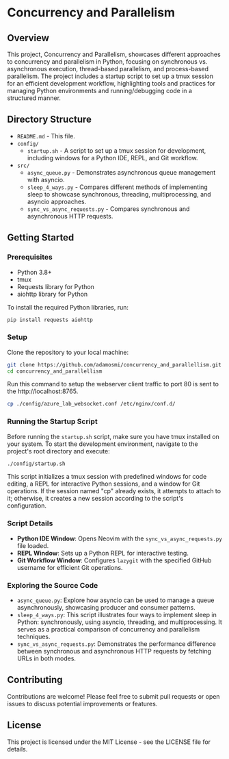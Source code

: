 # Concurrency and Parallelism

## Overview

This project, Concurrency and Parallelism, showcases different approaches to concurrency and parallelism in Python, focusing on synchronous vs. asynchronous execution, thread-based parallelism, and process-based parallelism. The project includes a startup script to set up a tmux session for an efficient development workflow, highlighting tools and practices for managing Python environments and running/debugging code in a structured manner.

## Directory Structure

- `README.md` - This file.
- `config/`
  - `startup.sh` - A script to set up a tmux session for development, including windows for a Python IDE, REPL, and Git workflow.
- `src/`
  - `async_queue.py` - Demonstrates asynchronous queue management with asyncio.
  - `sleep_4_ways.py` - Compares different methods of implementing sleep to showcase synchronous, threading, multiprocessing, and asyncio approaches.
  - `sync_vs_async_requests.py` - Compares synchronous and asynchronous HTTP requests.

## Getting Started

### Prerequisites

- Python 3.8+
- tmux
- Requests library for Python
- aiohttp library for Python

To install the required Python libraries, run:

```bash
pip install requests aiohttp
```

### Setup

Clone the repository to your local machine:

```bash
git clone https://github.com/adamosmi/concurrency_and_parallellism.git
cd concurrency_and_parallellism
```

Run this command to setup the webserver client traffic to port 80 is sent to the http://localhost:8765.
```bash
cp ./config/azure_lab_websocket.conf /etc/nginx/conf.d/
```

### Running the Startup Script

Before running the `startup.sh` script, make sure you have tmux installed on your system. To start the development environment, navigate to the project's root directory and execute:

```bash
./config/startup.sh
```

This script initializes a tmux session with predefined windows for code editing, a REPL for interactive Python sessions, and a window for Git operations. If the session named "cp" already exists, it attempts to attach to it; otherwise, it creates a new session according to the script's configuration.

### Script Details

- **Python IDE Window**: Opens Neovim with the `sync_vs_async_requests.py` file loaded.
- **REPL Window**: Sets up a Python REPL for interactive testing.
- **Git Workflow Window**: Configures `lazygit` with the specified GitHub username for efficient Git operations.

### Exploring the Source Code

- `async_queue.py`: Explore how asyncio can be used to manage a queue asynchronously, showcasing producer and consumer patterns.
- `sleep_4_ways.py`: This script illustrates four ways to implement sleep in Python: synchronously, using asyncio, threading, and multiprocessing. It serves as a practical comparison of concurrency and parallelism techniques.
- `sync_vs_async_requests.py`: Demonstrates the performance difference between synchronous and asynchronous HTTP requests by fetching URLs in both modes.

## Contributing

Contributions are welcome! Please feel free to submit pull requests or open issues to discuss potential improvements or features.

## License

This project is licensed under the MIT License - see the LICENSE file for details.
